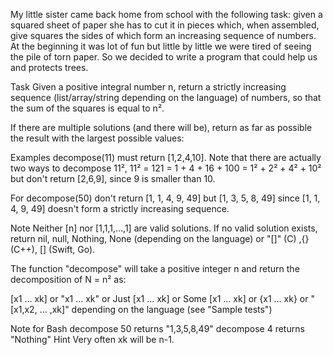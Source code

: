 My little sister came back home from school with the following task: given a squared sheet of paper she has to cut it in pieces which, when assembled, give squares the sides of which form an increasing sequence of numbers. At the beginning it was lot of fun but little by little we were tired of seeing the pile of torn paper. So we decided to write a program that could help us and protects trees.

Task
Given a positive integral number n, return a strictly increasing sequence (list/array/string depending on the language) of numbers, so that the sum of the squares is equal to n².

If there are multiple solutions (and there will be), return as far as possible the result with the largest possible values:

Examples
decompose(11) must return [1,2,4,10]. Note that there are actually two ways to decompose 11², 11² = 121 = 1 + 4 + 16 + 100 = 1² + 2² + 4² + 10² but don't return [2,6,9], since 9 is smaller than 10.

For decompose(50) don't return [1, 1, 4, 9, 49] but [1, 3, 5, 8, 49] since [1, 1, 4, 9, 49] doesn't form a strictly increasing sequence.

Note
Neither [n] nor [1,1,1,…,1] are valid solutions. If no valid solution exists, return nil, null, Nothing, None (depending on the language) or "[]" (C) ,{} (C++), [] (Swift, Go).

The function "decompose" will take a positive integer n and return the decomposition of N = n² as:

[x1 ... xk] or
"x1 ... xk" or
Just [x1 ... xk] or
Some [x1 ... xk] or
{x1 ... xk} or
"[x1,x2, ... ,xk]"
depending on the language (see "Sample tests")

Note for Bash
decompose 50 returns "1,3,5,8,49"
decompose 4 returns "Nothing"
Hint
Very often xk will be n-1.
